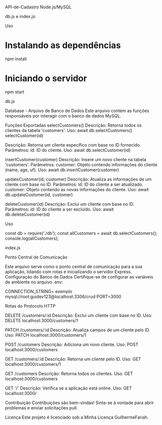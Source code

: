  
 API-de-Cadastro
 Node.js/MySQL
 
 db.js e index.js:

 Uso

# Instalando as dependências
npm install

# Iniciando o servidor
npm start

db.js

Database - Arquivo de Banco de Dados
Este arquivo contém as funções responsáveis por interagir com o banco de dados MySQL.

Funções Exportadas
selectCustomers()
Descrição: Retorna todos os clientes da tabela 'customers'.
Uso: await db.selectCustomers()
selectCustomer(id)

Descrição: Retorna um cliente específico com base no ID fornecido.
Parâmetros:
id: ID do cliente.
Uso: await db.selectCustomer(id)

insertCustomer(customer)
Descrição: Insere um novo cliente na tabela 'customers'.
Parâmetros:
customer: Objeto contendo informações do cliente (name, age, uf).
Uso: await db.insertCustomer(customer)

updateCustomer(id, customer)
Descrição: Atualiza as informações de um cliente com base no ID.
Parâmetros:
id: ID do cliente a ser atualizado.
customer: Objeto contendo as novas informações do cliente.
Uso: await db.updateCustomer(id, customer)

deleteCustomer(id)
Descrição: Exclui um cliente com base no ID.
Parâmetros:
id: ID do cliente a ser excluído.
Uso: await db.deleteCustomer(id)

Uso

const db = require('./db');
const allCustomers = await db.selectCustomers();
console.log(allCustomers);


index.js

Ponto Central de Comunicação

Este arquivo serve como o ponto central de comunicação para a sua aplicação, 
lidando com rotas e inicializando o servidor Express.
Configuração do Banco de Dados
Certifique-se de configurar as variáveis de ambiente no arquivo .env:


CONNECTION_STRING= exemplo mysql://root:guidev123@localhost:3306/crud
PORT=3000

Rotas do Protocolo HTTP

DELETE /customers/:id
Descrição: Exclui um cliente com base no ID.
Uso: DELETE localhost:3000/customers/1

PATCH /customers/:id
Descrição: Atualiza campos de um cliente pelo ID.
Uso: PATCH localhost:3000/customers/1

POST /customers
Descrição: Adiciona um novo cliente.
Uso: POST localhost:3000/customers

GET /customers/:id
Descrição: Retorna um cliente pelo ID.
Uso: GET localhost:3000/customers/1

GET /customers
Descrição: Retorna todos os clientes.
Uso: GET localhost:3000/customers

GET '/'
Descrição: Verifica se a aplicação está online.
Uso: GET localhost:3000/


Contribuição
Contribuições são bem-vindas! Sinta-se à vontade para abrir problemas e enviar solicitações pull.

Licença
Este projeto é licenciado sob a Minha Licença GuilhermeFariah. 

